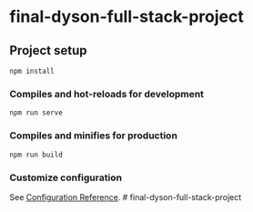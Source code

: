 # final-dyson-full-stack-project

## Project setup
```
npm install
```

### Compiles and hot-reloads for development
```
npm run serve
```

### Compiles and minifies for production
```
npm run build
```

### Customize configuration
See [Configuration Reference](https://cli.vuejs.org/config/).
#   f i n a l - d y s o n - f u l l - s t a c k - p r o j e c t  
 